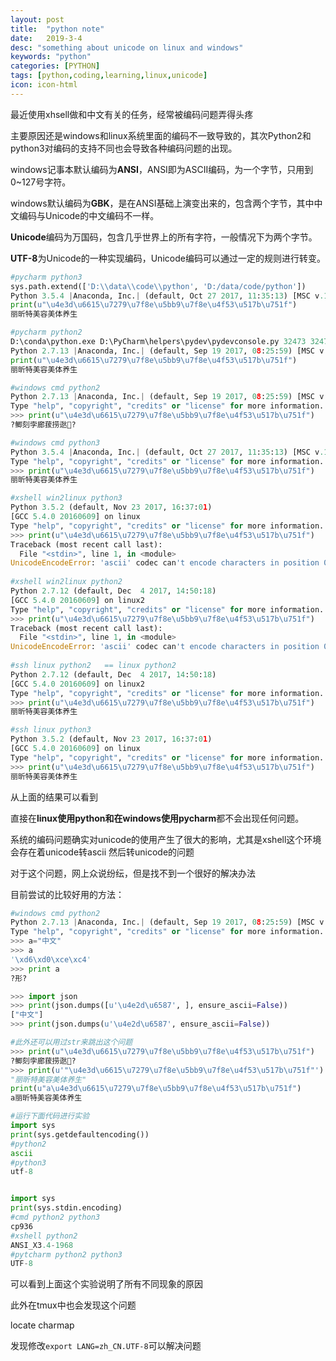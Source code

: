 ```yaml
---
layout: post
title:  "python note"
date:   2019-3-4
desc: "something about unicode on linux and windows"
keywords: "python"
categories: [PYTHON]
tags: [python,coding,learning,linux,unicode]
icon: icon-html
---
```


最近使用xhsell做和中文有关的任务，经常被编码问题弄得头疼

主要原因还是windows和linux系统里面的编码不一致导致的，其次Python2和python3对编码的支持不同也会导致各种编码问题的出现。

windows记事本默认编码为**ANSI**，ANSI即为ASCII编码，为一个字节，只用到0~127号字符。

windows默认编码为**GBK**，是在ANSI基础上演变出来的，包含两个字节，其中中文编码与Unicode的中文编码不一样。

**Unicode**编码为万国码，包含几乎世界上的所有字符，一般情况下为两个字节。

**UTF-8**为Unicode的一种实现编码，Unicode编码可以通过一定的规则进行转变。

```python
#pycharm python3
sys.path.extend(['D:\\data\\code\\python', 'D:/data/code/python'])
Python 3.5.4 |Anaconda, Inc.| (default, Oct 27 2017, 11:35:13) [MSC v.1900 64 bit (AMD64)] on win32
print(u"\u4e3d\u6615\u7279\u7f8e\u5bb9\u7f8e\u4f53\u517b\u751f")
丽昕特美容美体养生

#pycharm python2
D:\conda\python.exe D:\PyCharm\helpers\pydev\pydevconsole.py 32473 32474
Python 2.7.13 |Anaconda, Inc.| (default, Sep 19 2017, 08:25:59) [MSC v.1500 64 bit (AMD64)]
print(u"\u4e3d\u6615\u7279\u7f8e\u5bb9\u7f8e\u4f53\u517b\u751f")
丽昕特美容美体养生

#windows cmd python2
Python 2.7.13 |Anaconda, Inc.| (default, Sep 19 2017, 08:25:59) [MSC v.1500 64 bit (AMD64)] on win32
Type "help", "copyright", "credits" or "license" for more information.
>>> print(u"\u4e3d\u6615\u7279\u7f8e\u5bb9\u7f8e\u4f53\u517b\u751f")
?鲫刻孛廊菝捞逖?

#windows cmd python3
Python 3.5.4 |Anaconda, Inc.| (default, Oct 27 2017, 11:35:13) [MSC v.1900 64 bit (AMD64)] on win32
Type "help", "copyright", "credits" or "license" for more information.
>>> print(u"\u4e3d\u6615\u7279\u7f8e\u5bb9\u7f8e\u4f53\u517b\u751f")
丽昕特美容美体养生

#xshell win2linux python3
Python 3.5.2 (default, Nov 23 2017, 16:37:01) 
[GCC 5.4.0 20160609] on linux
Type "help", "copyright", "credits" or "license" for more information.
>>> print(u"\u4e3d\u6615\u7279\u7f8e\u5bb9\u7f8e\u4f53\u517b\u751f")
Traceback (most recent call last):
  File "<stdin>", line 1, in <module>
UnicodeEncodeError: 'ascii' codec can't encode characters in position 0-8: ordinal not in range(128)
    
#xshell win2linux python2
Python 2.7.12 (default, Dec  4 2017, 14:50:18) 
[GCC 5.4.0 20160609] on linux2
Type "help", "copyright", "credits" or "license" for more information.
>>> print(u"\u4e3d\u6615\u7279\u7f8e\u5bb9\u7f8e\u4f53\u517b\u751f")
Traceback (most recent call last):
  File "<stdin>", line 1, in <module>
UnicodeEncodeError: 'ascii' codec can't encode characters in position 0-8: ordinal not in range(128)
    
#ssh linux python2   == linux python2
Python 2.7.12 (default, Dec  4 2017, 14:50:18)
[GCC 5.4.0 20160609] on linux2
Type "help", "copyright", "credits" or "license" for more information.
>>> print(u"\u4e3d\u6615\u7279\u7f8e\u5bb9\u7f8e\u4f53\u517b\u751f")
丽昕特美容美体养生

#ssh linux python3   
Python 3.5.2 (default, Nov 23 2017, 16:37:01)
[GCC 5.4.0 20160609] on linux
Type "help", "copyright", "credits" or "license" for more information.
>>> print(u"\u4e3d\u6615\u7279\u7f8e\u5bb9\u7f8e\u4f53\u517b\u751f")
丽昕特美容美体养生
```

从上面的结果可以看到

直接在**linux使用python和在windows使用pycharm**都不会出现任何问题。

系统的编码问题确实对unicode的使用产生了很大的影响，尤其是xshell这个环境会存在着unicode转ascii 然后转unicode的问题

对于这个问题，网上众说纷纭，但是找不到一个很好的解决办法

目前尝试的比较好用的方法：

```python
#windows cmd python2
Python 2.7.13 |Anaconda, Inc.| (default, Sep 19 2017, 08:25:59) [MSC v.1500 64 bit (AMD64)] on win32
Type "help", "copyright", "credits" or "license" for more information.
>>> a="中文"
>>> a
'\xd6\xd0\xce\xc4'
>>> print a
?形?

>>> import json
>>> print(json.dumps([u'\u4e2d\u6587', ], ensure_ascii=False))
["中文"]
>>> print(json.dumps(u'\u4e2d\u6587', ensure_ascii=False))

#此外还可以用过str来跳出这个问题
>>> print(u"\u4e3d\u6615\u7279\u7f8e\u5bb9\u7f8e\u4f53\u517b\u751f")
?鲫刻孛廊菝捞逖?
>>> print(u'"\u4e3d\u6615\u7279\u7f8e\u5bb9\u7f8e\u4f53\u517b\u751f"')
"丽昕特美容美体养生"
print(u"a\u4e3d\u6615\u7279\u7f8e\u5bb9\u7f8e\u4f53\u517b\u751f")
a丽昕特美容美体养生
```





```python
#运行下面代码进行实验
import sys
print(sys.getdefaultencoding())
#python2 
ascii
#python3 
utf-8


import sys
print(sys.stdin.encoding)
#cmd python2 python3 
cp936
#xshell python2
ANSI_X3.4-1968
#pytcharm python2 python3
UTF-8

```

可以看到上面这个实验说明了所有不同现象的原因

此外在tmux中也会发现这个问题

locate charmap

发现修改`export LANG=zh_CN.UTF-8`可以解决问题


